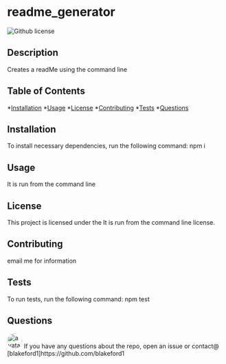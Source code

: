 
# readme_generator
![Github license](https://img.shields.io/badge/license-MIT-blue.svg)
## Description
Creates a readMe using the command line
## Table of Contents
*[Installation](#installation)
*[Usage](#usage)
*[License](#license)
 *[Contributing](#contributing)
 *[Tests](#tests)
 *[Questions](#questions)
  
## Installation
To install necessary dependencies, run the following command:
npm i
## Usage
It is run from the command line
## License
This project is licensed under the It is run from the command line license.
## Contributing
email me for information
## Tests
To run tests, run the following command:
npm test
## Questions
<img src="https://avatars2.githubusercontent.com/u/61363728?v=4" alt="avatar" style="border-radius: 18px" width="35"/>
If you have any questions about the repo, open an issue or contact@
[blakeford1]https://github.com/blakeford1
  